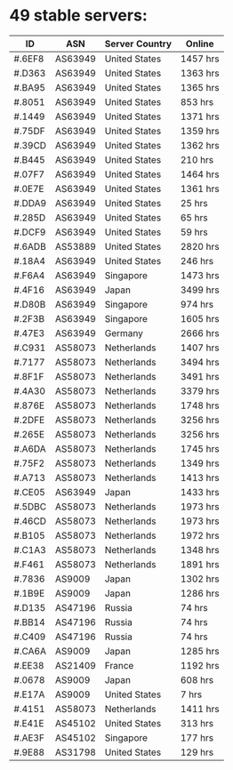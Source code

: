 # 49 stable servers:

| ID | ASN | Server Country | Online |
| ------ | ------ | ------ | ------ |
| #.6EF8 | AS63949 | United States | 1457 hrs |
| #.D363 | AS63949 | United States | 1363 hrs |
| #.BA95 | AS63949 | United States | 1365 hrs |
| #.8051 | AS63949 | United States | 853 hrs |
| #.1449 | AS63949 | United States | 1371 hrs |
| #.75DF | AS63949 | United States | 1359 hrs |
| #.39CD | AS63949 | United States | 1362 hrs |
| #.B445 | AS63949 | United States | 210 hrs |
| #.07F7 | AS63949 | United States | 1464 hrs |
| #.0E7E | AS63949 | United States | 1361 hrs |
| #.DDA9 | AS63949 | United States | 25 hrs |
| #.285D | AS63949 | United States | 65 hrs |
| #.DCF9 | AS63949 | United States | 59 hrs |
| #.6ADB | AS53889 | United States | 2820 hrs |
| #.18A4 | AS63949 | United States | 246 hrs |
| #.F6A4 | AS63949 | Singapore | 1473 hrs |
| #.4F16 | AS63949 | Japan | 3499 hrs |
| #.D80B | AS63949 | Singapore | 974 hrs |
| #.2F3B | AS63949 | Singapore | 1605 hrs |
| #.47E3 | AS63949 | Germany | 2666 hrs |
| #.C931 | AS58073 | Netherlands | 1407 hrs |
| #.7177 | AS58073 | Netherlands | 3494 hrs |
| #.8F1F | AS58073 | Netherlands | 3491 hrs |
| #.4A30 | AS58073 | Netherlands | 3379 hrs |
| #.876E | AS58073 | Netherlands | 1748 hrs |
| #.2DFE | AS58073 | Netherlands | 3256 hrs |
| #.265E | AS58073 | Netherlands | 3256 hrs |
| #.A6DA | AS58073 | Netherlands | 1745 hrs |
| #.75F2 | AS58073 | Netherlands | 1349 hrs |
| #.A713 | AS58073 | Netherlands | 1413 hrs |
| #.CE05 | AS63949 | Japan | 1433 hrs |
| #.5DBC | AS58073 | Netherlands | 1973 hrs |
| #.46CD | AS58073 | Netherlands | 1973 hrs |
| #.B105 | AS58073 | Netherlands | 1972 hrs |
| #.C1A3 | AS58073 | Netherlands | 1348 hrs |
| #.F461 | AS58073 | Netherlands | 1891 hrs |
| #.7836 | AS9009 | Japan | 1302 hrs |
| #.1B9E | AS9009 | Japan | 1286 hrs |
| #.D135 | AS47196 | Russia | 74 hrs |
| #.BB14 | AS47196 | Russia | 74 hrs |
| #.C409 | AS47196 | Russia | 74 hrs |
| #.CA6A | AS9009 | Japan | 1285 hrs |
| #.EE38 | AS21409 | France | 1192 hrs |
| #.0678 | AS9009 | Japan | 608 hrs |
| #.E17A | AS9009 | United States | 7 hrs |
| #.4151 | AS58073 | Netherlands | 1411 hrs |
| #.E41E | AS45102 | United States | 313 hrs |
| #.AE3F | AS45102 | Singapore | 177 hrs |
| #.9E88 | AS31798 | United States | 129 hrs |

